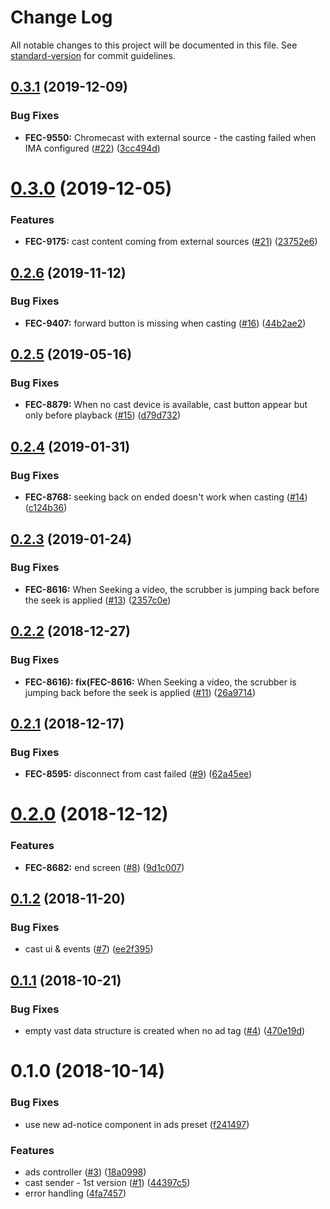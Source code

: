 # Change Log

All notable changes to this project will be documented in this file. See [standard-version](https://github.com/conventional-changelog/standard-version) for commit guidelines.

<a name="0.3.1"></a>
## [0.3.1](https://github.com/kaltura/playkit-js-cast-sender/compare/v0.3.0...v0.3.1) (2019-12-09)


### Bug Fixes

* **FEC-9550:** Chromecast with external source - the casting failed when IMA configured ([#22](https://github.com/kaltura/playkit-js-cast-sender/issues/22)) ([3cc494d](https://github.com/kaltura/playkit-js-cast-sender/commit/3cc494d))



<a name="0.3.0"></a>
# [0.3.0](https://github.com/kaltura/playkit-js-cast-sender/compare/v0.2.6...v0.3.0) (2019-12-05)


### Features

* **FEC-9175:** cast content coming from external sources ([#21](https://github.com/kaltura/playkit-js-cast-sender/issues/21)) ([23752e6](https://github.com/kaltura/playkit-js-cast-sender/commit/23752e6))



<a name="0.2.6"></a>
## [0.2.6](https://github.com/kaltura/playkit-js-cast-sender/compare/v0.2.5...v0.2.6) (2019-11-12)


### Bug Fixes

* **FEC-9407:** forward button is missing when casting ([#16](https://github.com/kaltura/playkit-js-cast-sender/issues/16)) ([44b2ae2](https://github.com/kaltura/playkit-js-cast-sender/commit/44b2ae2))



<a name="0.2.5"></a>
## [0.2.5](https://github.com/kaltura/playkit-js-cast-sender/compare/v0.2.4...v0.2.5) (2019-05-16)


### Bug Fixes

* **FEC-8879:** When no cast device is available, cast button appear but only before playback ([#15](https://github.com/kaltura/playkit-js-cast-sender/issues/15)) ([d79d732](https://github.com/kaltura/playkit-js-cast-sender/commit/d79d732))



<a name="0.2.4"></a>
## [0.2.4](https://github.com/kaltura/playkit-js-cast-sender/compare/v0.2.3...v0.2.4) (2019-01-31)


### Bug Fixes

* **FEC-8768:** seeking back on ended doesn't work when casting ([#14](https://github.com/kaltura/playkit-js-cast-sender/issues/14)) ([c124b36](https://github.com/kaltura/playkit-js-cast-sender/commit/c124b36))



<a name="0.2.3"></a>
## [0.2.3](https://github.com/kaltura/playkit-js-cast-sender/compare/v0.2.2...v0.2.3) (2019-01-24)


### Bug Fixes

* **FEC-8616:** When Seeking a video, the scrubber is jumping back before the seek is applied ([#13](https://github.com/kaltura/playkit-js-cast-sender/issues/13)) ([2357c0e](https://github.com/kaltura/playkit-js-cast-sender/commit/2357c0e))



<a name="0.2.2"></a>
## [0.2.2](https://github.com/kaltura/playkit-js-cast-sender/compare/v0.2.1...v0.2.2) (2018-12-27)


### Bug Fixes

* **FEC-8616): fix(FEC-8616:** When Seeking a video, the scrubber is jumping back before the seek is applied ([#11](https://github.com/kaltura/playkit-js-cast-sender/issues/11)) ([26a9714](https://github.com/kaltura/playkit-js-cast-sender/commit/26a9714))



<a name="0.2.1"></a>
## [0.2.1](https://github.com/kaltura/playkit-js-cast-sender/compare/v0.2.0...v0.2.1) (2018-12-17)


### Bug Fixes

* **FEC-8595:** disconnect from cast failed ([#9](https://github.com/kaltura/playkit-js-cast-sender/issues/9)) ([62a45ee](https://github.com/kaltura/playkit-js-cast-sender/commit/62a45ee))



<a name="0.2.0"></a>
# [0.2.0](https://github.com/kaltura/playkit-js-cast-sender/compare/v0.1.2...v0.2.0) (2018-12-12)


### Features

* **FEC-8682:** end screen ([#8](https://github.com/kaltura/playkit-js-cast-sender/issues/8)) ([9d1c007](https://github.com/kaltura/playkit-js-cast-sender/commit/9d1c007))



<a name="0.1.2"></a>
## [0.1.2](https://github.com/kaltura/playkit-js-cast-sender/compare/v0.1.1...v0.1.2) (2018-11-20)


### Bug Fixes

* cast ui & events ([#7](https://github.com/kaltura/playkit-js-cast-sender/issues/7)) ([ee2f395](https://github.com/kaltura/playkit-js-cast-sender/commit/ee2f395))



<a name="0.1.1"></a>
## [0.1.1](https://github.com/kaltura/playkit-js-cast-sender/compare/v0.1.0...v0.1.1) (2018-10-21)


### Bug Fixes

* empty vast data structure is created when no ad tag ([#4](https://github.com/kaltura/playkit-js-cast-sender/issues/4)) ([470e19d](https://github.com/kaltura/playkit-js-cast-sender/commit/470e19d))



<a name="0.1.0"></a>
# 0.1.0 (2018-10-14)


### Bug Fixes

* use new ad-notice component in ads preset ([f241497](https://github.com/kaltura/playkit-js-cast-sender/commit/f241497))


### Features

* ads controller ([#3](https://github.com/kaltura/playkit-js-cast-sender/issues/3)) ([18a0998](https://github.com/kaltura/playkit-js-cast-sender/commit/18a0998))
* cast sender - 1st version ([#1](https://github.com/kaltura/playkit-js-cast-sender/issues/1)) ([44397c5](https://github.com/kaltura/playkit-js-cast-sender/commit/44397c5))
* error handling ([4fa7457](https://github.com/kaltura/playkit-js-cast-sender/commit/4fa7457))
